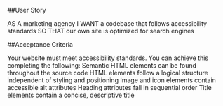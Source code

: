 ##User Story

AS A marketing agency
I WANT a codebase that follows accessibility standards
SO THAT our own site is optimized for search engines



##Acceptance Criteria

Your website must meet accessibility standards. You can achieve this completing the following:
Semantic HTML elements can be found throughout the source code
HTML elements follow a logical structure independent of styling and positioning
Image and icon elements contain accessible alt attributes
Heading attributes fall in sequential order
Title elements contain a concise, descriptive title